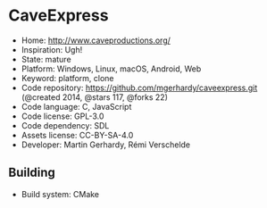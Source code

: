 # CaveExpress

- Home: http://www.caveproductions.org/
- Inspiration: Ugh!
- State: mature
- Platform: Windows, Linux, macOS, Android, Web
- Keyword: platform, clone
- Code repository: https://github.com/mgerhardy/caveexpress.git (@created 2014, @stars 117, @forks 22)
- Code language: C, JavaScript
- Code license: GPL-3.0
- Code dependency: SDL
- Assets license: CC-BY-SA-4.0
- Developer: Martin Gerhardy, Rémi Verschelde

## Building

- Build system: CMake
